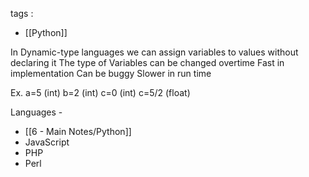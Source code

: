 
tags :
- [[Python]]

In Dynamic-type languages we can assign variables to values without declaring it
The type of Variables can be changed overtime
Fast in implementation
Can be buggy
Slower in run time

Ex.
	a=5  (int)
	b=2 (int)
	c=0 (int)
	c=5/2 (float)

Languages -
- [[6 - Main Notes/Python]]
- JavaScript
- PHP
- Perl